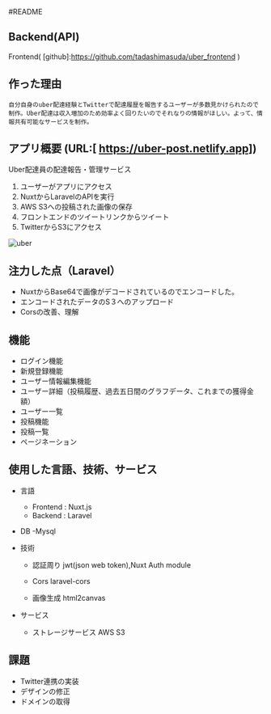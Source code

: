 #README
## Backend(API)
Frontend( [github]:https://github.com/tadashimasuda/uber_frontend )

## 作った理由
    自分自身のuber配達経験とTwitterで配達履歴を報告するユーザーが多数見かけられたので制作。Uber配達は収入増加のため効率よく回りたいのでそれなりの情報がほしい。よって、情報共有可能なサービスを制作。

## アプリ概要 (URL:[ https://uber-post.netlify.app])
Uber配達員の配達報告・管理サービス
1. ユーザーがアプリにアクセス
2. NuxtからLaravelのAPIを実行
3. AWS S3への投稿された画像の保存
4. フロントエンドのツイートリンクからツイート
5. TwitterからS3にアクセス

![uber](https://user-images.githubusercontent.com/51233312/103137855-29b97180-4710-11eb-9367-079a3fc00a69.png)


## 注力した点（Laravel）
- NuxtからBase64で画像がデコードされているのでエンコードした。
- エンコードされたデータのS３へのアップロード
- Corsの改善、理解

## 機能
- ログイン機能
- 新規登録機能
- ユーザー情報編集機能
- ユーザー詳細（投稿履歴、過去五日間のグラフデータ、これまでの獲得金額）
- ユーザー一覧
- 投稿機能
- 投稿一覧
- ページネーション

## 使用した言語、技術、サービス
- 言語
    - Frontend : Nuxt.js
    - Backend : Laravel

- DB
    -Mysql

- 技術
    - 認証周り
        jwt(json web token),Nuxt Auth module
    
    - Cors
        laravel-cors
    
    - 画像生成
        html2canvas

- サービス
    - ストレージサービス
        AWS S3
        
## 課題
   - Twitter連携の実装
   - デザインの修正
   - ドメインの取得
